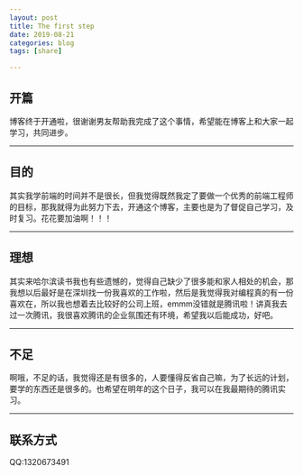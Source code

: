 ```yaml
---
layout: post
title: The first step
date: 2019-08-21
categories: blog
tags: [share]

---
```


## 开篇

博客终于开通啦，很谢谢男友帮助我完成了这个事情，希望能在博客上和大家一起学习，共同进步。

--------------------------------------------------------


## 目的

其实我学前端的时间并不是很长，但我觉得既然我定了要做一个优秀的前端工程师的目标，那我就得为此努力下去，开通这个博客，主要也是为了督促自己学习，及时复习。花花要加油啊！！！
   
----------

## 理想

其实来哈尔滨读书我也有些遗憾的，觉得自己缺少了很多能和家人相处的机会，那我想以后最好是在深圳找一份我喜欢的工作啦，然后是我觉得我对编程真的有一份喜欢在，所以我也想着去比较好的公司上班，emmm没错就是腾讯啦！讲真我去过一次腾讯，我很喜欢腾讯的企业氛围还有环境，希望我以后能成功，好吧。

----------

## 不足

啊哦，不足的话，我觉得还是有很多的，人要懂得反省自己嘛，为了长远的计划，要学的东西还是很多的。也希望在明年的这个日子，我可以在我最期待的腾讯实习。


-----


## 联系方式
QQ:1320673491




